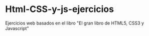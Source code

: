 # Html-CSS-y-js-ejercicios
Ejercicios web basados en el libro  "El gran libro de HTML5, CSS3 y Javascript"
